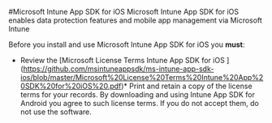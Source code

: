 #Microsoft Intune App SDK for iOS 
Microsoft Intune App SDK for iOS enables data protection features and mobile app management via Microsoft Intune 

Before you install and use Microsoft Intune App SDK for iOS you **must**:
* Review the [Microsoft License Terms Intune App SDK for iOS ] (https://github.com/msintuneappsdk/ms-intune-app-sdk-ios/blob/master/Microsoft%20License%20Terms%20Intune%20App%20SDK%20for%20iOS%20.pdf)* Print and retain a copy of the license terms for your records.
By downloading and using Intune App SDK for Android you agree to such license terms.  If you do not accept them, do not use the software.
